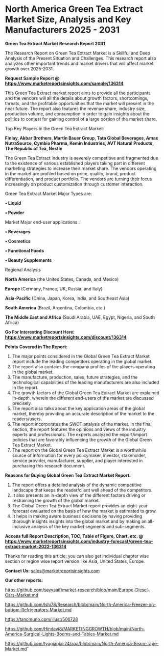  # North America Green Tea Extract Market Size, Analysis and Key Manufacturers 2025 - 2031

<strong>Green Tea Extract Market Research Report 2031</strong>

The Research Report on Green Tea Extract Market is a Skillful and Deep Analysis of the Present Situation and Challenges. This research report also analyzes other important trends and market drivers that will affect market growth over 2025-2031.

<strong>Request Sample Report @ <a href=https://www.marketreportsinsights.com/sample/136314>https://www.marketreportsinsights.com/sample/136314</a></strong>

This Green Tea Extract market report aims to provide all the participants and the vendors will all the details about growth factors, shortcomings, threats, and the profitable opportunities that the market will present in the near future. The report also features the revenue share, industry size, production volume, and consumption in order to gain insights about the politics to contest for gaining control of a large portion of the market share.

Top Key Players in the Green Tea Extract Market:

<strong>Finlay, Akbar Brothers, Martin Bauer Group, Tata Global Beverages, Amax NutraSource, Cymbio Pharma, Kemin Industries, AVT Natural Products, The Republic of Tea, Nestle</strong>

The Green Tea Extract Industry is severely competitive and fragmented due to the existence of various established players taking part in different marketing strategies to increase their market share. The vendors operating in the market are profiled based on price, quality, brand, product differentiation, and product portfolio. The vendors are turning their focus increasingly on product customization through customer interaction.

Green Tea Extract Market Major Types are:

<strong>• Liquid

• Powder</strong>

Market Major end-user applications :

<strong>• Beverages

• Cosmetics

• Functional Foods

• Beauty Supplements</strong>

Regional Analysis

</u><strong><b>North America</b></strong> (the United States, Canada, and Mexico)

<strong><b>Europe </b></strong>(Germany, France, UK, Russia, and Italy)

<strong><b>Asia-Pacific</b></strong> (China, Japan, Korea, India, and Southeast Asia)

<strong><b>South America</b></strong> (Brazil, Argentina, Colombia, etc.)

<strong><b>The Middle East and Africa</b></strong> (Saudi Arabia, UAE, Egypt, Nigeria, and South Africa)

<strong>Go For Interesting Discount Here: <a href=https://www.marketreportsinsights.com/discount/136314>https://www.marketreportsinsights.com/discount/136314</a></strong>

<strong>Points Covered in The Report:</strong>
<ol>
  <li>The major points considered in the Global Green Tea Extract Market report include the leading competitors operating in the global market.</li>
  <li>The report also contains the company profiles of the players operating in the global market.</li>
  <li>The manufacture, production, sales, future strategies, and the technological capabilities of the leading manufacturers are also included in the report.</li>
  <li>The growth factors of the Global Green Tea Extract Market are explained in-depth, wherein the different end-users of the market are discussed precisely.</li>
  <li>The report also talks about the key application areas of the global market, thereby providing an accurate description of the market to the readers/users.</li>
  <li>The report incorporates the SWOT analysis of the market. In the final section, the report features the opinions and views of the industry experts and professionals. The experts analyzed the export/import policies that are favorably influencing the growth of the Global Green Tea Extract Market.</li>
  <li>The report on the Global Green Tea Extract Market is a worthwhile source of information for every policymaker, investor, stakeholder, service provider, manufacturer, supplier, and player interested in purchasing this research document.</li>
</ol>
<strong>Reasons for Buying Global Green Tea Extract Market Report:</strong>

<ol>
  <li>The report offers a detailed analysis of the dynamic competitive landscape that keeps the reader/client well ahead of the competitors.</li>
  <li>It also presents an in-depth view of the different factors driving or restraining the growth of the global market.</li>
  <li>The Global Green Tea Extract Market report provides an eight-year forecast evaluated on the basis of how the market is estimated to grow.</li>
  <li>It helps in making aware business decisions by having providing thorough insights insights into the global market and by making an all-inclusive analysis of the key market segments and sub-segments.</li>
</ol>
<strong>Access full Report Description, TOC, Table of Figure, Chart, etc. @ <a href=https://www.marketreportsinsights.com/industry-forecast/green-tea-extract-market-2022-136314>https://www.marketreportsinsights.com/industry-forecast/green-tea-extract-market-2022-136314</a></strong>


Thanks for reading this article; you can also get individual chapter wise section or region wise report version like Asia, United States, Europe.

<strong>Contact Us:</strong>
sales@marketreportsinsights.com

<strong>Our other reports:</strong>

<a href=https://github.com/sayysaif/market-research/blob/main/Europe-Diesel-Cars-Market.md>https://github.com/sayysaif/market-research/blob/main/Europe-Diesel-Cars-Market.md</a>

<a href=https://github.com/Ishi78/Research/blob/main/North-America-Freezer-on-bottom-Refrigerators-Market.md>https://github.com/Ishi78/Research/blob/main/North-America-Freezer-on-bottom-Refrigerators-Market.md</a>

<a href=https://tanomuno.com/illust/500728>https://tanomuno.com/illust/500728</a>

<a href=https://github.com/Hindavi8/MARKETINGGROWTH/blob/main/North-America-Surgical-Lights-Booms-and-Tables-Market.md>https://github.com/Hindavi8/MARKETINGGROWTH/blob/main/North-America-Surgical-Lights-Booms-and-Tables-Market.md</a>

<a href=https://github.com/tyagianjali24/aaa/blob/main/North-America-Seam-Tape-Market.md>https://github.com/tyagianjali24/aaa/blob/main/North-America-Seam-Tape-Market.md</a>"
